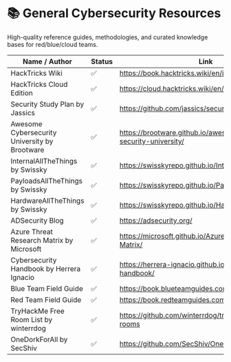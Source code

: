 # 📚 General Cybersecurity Resources

High-quality reference guides, methodologies, and curated knowledge bases for red/blue/cloud teams.

| Name / Author                              | Status | Link                                                               |
|-------------------------------------------|--------|--------------------------------------------------------------------|
| HackTricks Wiki                            | ✅     | https://book.hacktricks.wiki/en/index.html                         |
| HackTricks Cloud Edition                   | ✅     | https://cloud.hacktricks.wiki/en/index.html                        |
| Security Study Plan by Jassics           | ✅     | https://github.com/jassics/security-study-plan                     |
| Awesome Cybersecurity University by Brootware | ✅ | https://brootware.github.io/awesome-cyber-security-university/     |
| InternalAllTheThings by Swissky           | ✅     | https://swisskyrepo.github.io/InternalAllTheThings/                |
| PayloadsAllTheThings by Swissky           | ✅     | https://swisskyrepo.github.io/PayloadsAllTheThings/                |
| HardwareAllTheThings by Swissky            | ✅     | https://swisskyrepo.github.io/HardwareAllTheThings/                |
| ADSecurity Blog                            | ✅     | https://adsecurity.org/                                            |
| Azure Threat Research Matrix by Microsoft | ✅     | https://microsoft.github.io/Azure-Threat-Research-Matrix/          |
| Cybersecurity Handbook by Herrera Ignacio | ✅     | https://herrera-ignacio.github.io/cybersecurity-handbook/          |
| Blue Team Field Guide | ✅     | https://book.blueteamguides.com/         |
| Red Team Field Guide | ✅     | https://book.redteamguides.com/          |
| TryHackMe Free Room List by winterrdog | ✅     | https://github.com/winterrdog/tryhackme-free-rooms                    |
| OneDorkForAll by SecShiv                       | ✅     | https://github.com/SecShiv/OneDorkForAll       |

